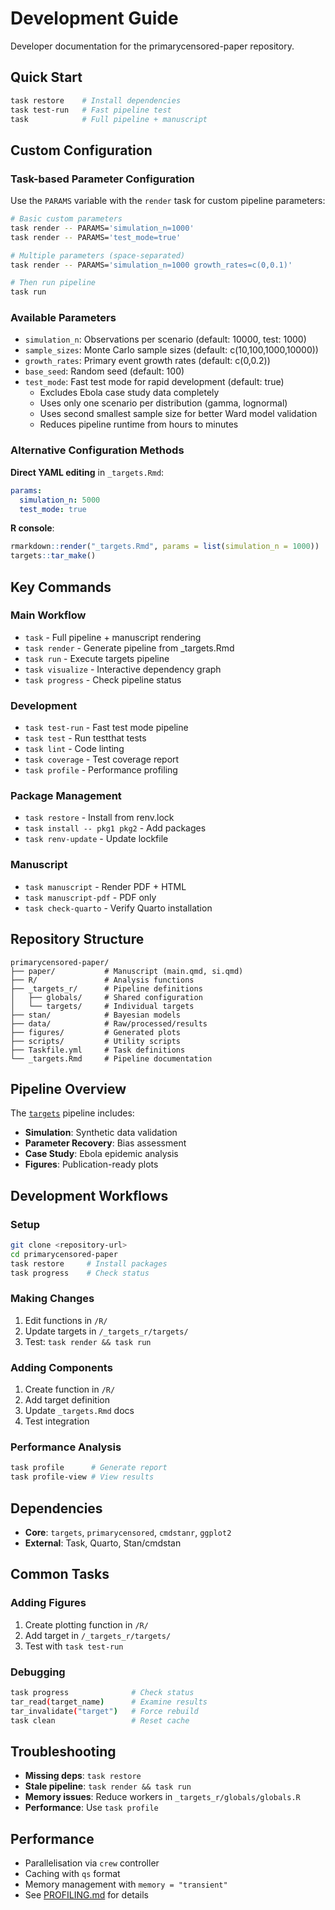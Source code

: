 # Development Guide

Developer documentation for the primarycensored-paper repository.

## Quick Start

```bash
task restore    # Install dependencies
task test-run   # Fast pipeline test
task            # Full pipeline + manuscript
```

## Custom Configuration

### Task-based Parameter Configuration

Use the `PARAMS` variable with the `render` task for custom pipeline parameters:

```bash
# Basic custom parameters
task render -- PARAMS='simulation_n=1000'
task render -- PARAMS='test_mode=true'

# Multiple parameters (space-separated)
task render -- PARAMS='simulation_n=1000 growth_rates=c(0,0.1)'

# Then run pipeline
task run
```

### Available Parameters

- `simulation_n`: Observations per scenario (default: 10000, test: 1000)
- `sample_sizes`: Monte Carlo sample sizes (default: c(10,100,1000,10000))
- `growth_rates`: Primary event growth rates (default: c(0,0.2))
- `base_seed`: Random seed (default: 100)
- `test_mode`: Fast test mode for rapid development (default: true)
  - Excludes Ebola case study data completely
  - Uses only one scenario per distribution (gamma, lognormal)
  - Uses second smallest sample size for better Ward model validation
  - Reduces pipeline runtime from hours to minutes

### Alternative Configuration Methods

**Direct YAML editing** in `_targets.Rmd`:
```yaml
params:
  simulation_n: 5000
  test_mode: true
```

**R console**:
```r
rmarkdown::render("_targets.Rmd", params = list(simulation_n = 1000))
targets::tar_make()
```

## Key Commands

### Main Workflow
- `task` - Full pipeline + manuscript rendering
- `task render` - Generate pipeline from _targets.Rmd
- `task run` - Execute targets pipeline
- `task visualize` - Interactive dependency graph
- `task progress` - Check pipeline status

### Development
- `task test-run` - Fast test mode pipeline
- `task test` - Run testthat tests
- `task lint` - Code linting
- `task coverage` - Test coverage report
- `task profile` - Performance profiling

### Package Management
- `task restore` - Install from renv.lock
- `task install -- pkg1 pkg2` - Add packages
- `task renv-update` - Update lockfile

### Manuscript
- `task manuscript` - Render PDF + HTML
- `task manuscript-pdf` - PDF only
- `task check-quarto` - Verify Quarto installation

## Repository Structure

```text
primarycensored-paper/
├── paper/           # Manuscript (main.qmd, si.qmd)
├── R/               # Analysis functions
├── _targets_r/      # Pipeline definitions
│   ├── globals/     # Shared configuration
│   └── targets/     # Individual targets
├── stan/            # Bayesian models
├── data/            # Raw/processed/results
├── figures/         # Generated plots
├── scripts/         # Utility scripts
├── Taskfile.yml     # Task definitions
└── _targets.Rmd     # Pipeline documentation
```

## Pipeline Overview

The [`targets`](https://docs.ropensci.org/targets/) pipeline includes:
- **Simulation**: Synthetic data validation
- **Parameter Recovery**: Bias assessment  
- **Case Study**: Ebola epidemic analysis
- **Figures**: Publication-ready plots

## Development Workflows

### Setup
```bash
git clone <repository-url>
cd primarycensored-paper
task restore     # Install packages
task progress    # Check status
```

### Making Changes
1. Edit functions in `/R/`
2. Update targets in `/_targets_r/targets/`  
3. Test: `task render && task run`

### Adding Components
1. Create function in `/R/`
2. Add target definition
3. Update `_targets.Rmd` docs
4. Test integration

### Performance Analysis
```bash
task profile      # Generate report
task profile-view # View results
```

## Dependencies

- **Core**: `targets`, `primarycensored`, `cmdstanr`, `ggplot2`
- **External**: Task, Quarto, Stan/cmdstan

## Common Tasks

### Adding Figures
1. Create plotting function in `/R/`
2. Add target in `/_targets_r/targets/`
3. Test with `task test-run`

### Debugging
```bash
task progress              # Check status
tar_read(target_name)      # Examine results
tar_invalidate("target")   # Force rebuild
task clean                 # Reset cache
```

## Troubleshooting

- **Missing deps**: `task restore`
- **Stale pipeline**: `task render && task run`
- **Memory issues**: Reduce workers in `_targets_r/globals/globals.R`
- **Performance**: Use `task profile`

## Performance

- Parallelisation via `crew` controller
- Caching with `qs` format
- Memory management with `memory = "transient"`
- See [PROFILING.md](PROFILING.md) for details

